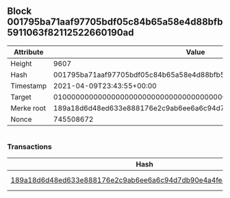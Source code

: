 ## Block 001795ba71aaf97705bdf05c84b65a58e4d88bfb5911063f82112522660190ad

Attribute | Value
--- | ---
Height | 9607
Hash | 001795ba71aaf97705bdf05c84b65a58e4d88bfb5911063f82112522660190ad
Timestamp | 2021-04-09T23:43:55+00:00
Target | 0100000000000000000000000000000000000000000000000000000000000000
Merke root | 189a18d6d48ed633e888176e2c9ab6ee6a6c94d7db90e4a4fe4efddf428d9a88
Nonce | 745508672

```

```

### Transactions

Hash | Amount
--- | ---
[189a18d6d48ed633e888176e2c9ab6ee6a6c94d7db90e4a4fe4efddf428d9a88](189a18d6d48ed633e888176e2c9ab6ee6a6c94d7db90e4a4fe4efddf428d9a88.md) | 10.00000000 SKEPTI 
